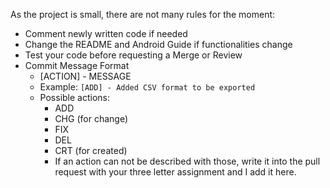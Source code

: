 As the project is small, there are not many rules for the moment:
- Comment newly written code if needed
- Change the README and Android Guide if functionalities change
- Test your code before requesting a Merge or Review
- Commit Message Format
  - [ACTION] - MESSAGE
  - Example: `[ADD] - Added CSV format to be exported`
  - Possible actions:
    - ADD
    - CHG (for change)
    - FIX
    - DEL
    - CRT (for created)
    - If an action can not be described with those, write it into the pull request with your three letter assignment and I add it here.
